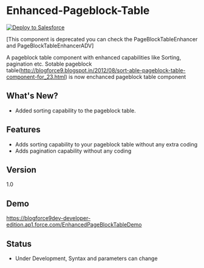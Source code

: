  Enhanced-Pageblock-Table
=========
<a href="https://githubsfdeploy.herokuapp.com?owner=avinava&repo=Enhanced-Visualforce-Pageblock-Table-Component">
  <img alt="Deploy to Salesforce"
       src="https://raw.githubusercontent.com/afawcett/githubsfdeploy/master/src/main/webapp/resources/img/deploy.png">
</a>

[This component is deprecated you can check the PageBlockTableEnhancer and PageBlockTableEnhancerADV]

A pageblock table component with enhanced capabilities like Sorting, pagination etc.
Sotable pageblock table(http://blogforce9.blogspot.in/2012/08/sort-able-pageblock-table-component-for_23.html) is now enchanced pageblock table component

What's New?
-
- Added sorting capability to the pageblock table.

Features
- 
 * Adds sorting capability to your pageblock table without any extra coding
 * Adds pagination capability without any coding


Version
-
1.0

Demo
-
https://blogforce9dev-developer-edition.ap1.force.com/EnhancedPageBlockTableDemo

Status
-
 - Under Development, Syntax and parameters can change
  
    
